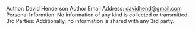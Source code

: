 Author: David Henderson
Author Email Address: davidhend@gmail.com
Personal Informtion: No information of any kind is collected or transmitted.
3rd Parties: Additionally, no information is shared with any 3rd party.

